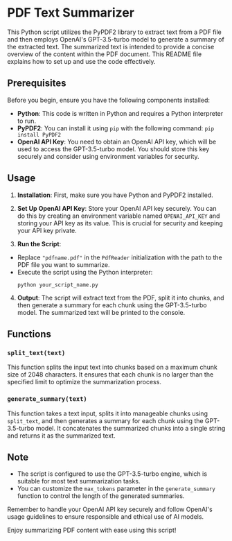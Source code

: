 # PDF Text Summarizer

This Python script utilizes the PyPDF2 library to extract text from a PDF file and then employs OpenAI's GPT-3.5-turbo model to generate a summary of the extracted text. The summarized text is intended to provide a concise overview of the content within the PDF document. This README file explains how to set up and use the code effectively.

## Prerequisites

Before you begin, ensure you have the following components installed:

- **Python**: This code is written in Python and requires a Python interpreter to run.
- **PyPDF2**: You can install it using `pip` with the following command:
`pip install PyPDF2`
- **OpenAI API Key**: You need to obtain an OpenAI API key, which will be used to access the GPT-3.5-turbo model. You should store this key securely and consider using environment variables for security.

## Usage

1. **Installation**: First, make sure you have Python and PyPDF2 installed.

2. **Set Up OpenAI API Key**: Store your OpenAI API key securely. You can do this by creating an environment variable named `OPENAI_API_KEY` and storing your API key as its value. This is crucial for security and keeping your API key private.

3. **Run the Script**:

 - Replace `"pdfname.pdf"` in the `PdfReader` initialization with the path to the PDF file you want to summarize.
 - Execute the script using the Python interpreter:
   ```
   python your_script_name.py
   ```

4. **Output**: The script will extract text from the PDF, split it into chunks, and then generate a summary for each chunk using the GPT-3.5-turbo model. The summarized text will be printed to the console.

## Functions

### `split_text(text)`

This function splits the input text into chunks based on a maximum chunk size of 2048 characters. It ensures that each chunk is no larger than the specified limit to optimize the summarization process.

### `generate_summary(text)`

This function takes a text input, splits it into manageable chunks using `split_text`, and then generates a summary for each chunk using the GPT-3.5-turbo model. It concatenates the summarized chunks into a single string and returns it as the summarized text.

## Note

- The script is configured to use the GPT-3.5-turbo engine, which is suitable for most text summarization tasks.
- You can customize the `max_tokens` parameter in the `generate_summary` function to control the length of the generated summaries.

Remember to handle your OpenAI API key securely and follow OpenAI's usage guidelines to ensure responsible and ethical use of AI models.

Enjoy summarizing PDF content with ease using this script!





